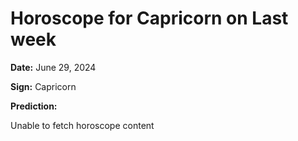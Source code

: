# Horoscope for Capricorn on Last week

**Date:** June 29, 2024

**Sign:** Capricorn

**Prediction:**

Unable to fetch horoscope content
